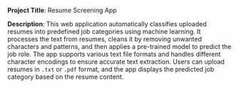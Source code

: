 **Project Title**: Resume Screening App

**Description**: This web application automatically classifies uploaded resumes into predefined job categories using machine learning. It processes the text from resumes, cleans it by removing unwanted characters and patterns, and then applies a pre-trained model to predict the job role. The app supports various text file formats and handles different character encodings to ensure accurate text extraction. Users can upload resumes in `.txt` or `.pdf` format, and the app displays the predicted job category based on the resume content.